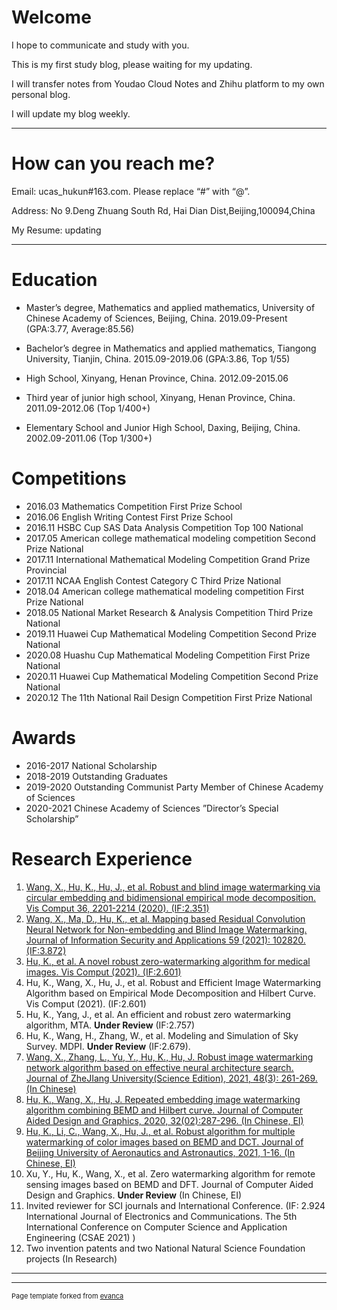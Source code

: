 # Welcome

I hope to communicate and study with you.

This is my first study blog, please waiting for my updating.

I will transfer notes from Youdao Cloud Notes and Zhihu platform to my own personal blog.

I will update my blog weekly.

---

# How can you reach me?
Email: ucas_hukun#163.com. Please replace “#” with “@”.

Address: No 9.Deng Zhuang South Rd, Hai Dian Dist,Beijing,100094,China

My Resume: updating

---

# Education
- Master’s degree, Mathematics and applied mathematics, University of
Chinese Academy of Sciences, Beijing, China. 2019.09-Present
(GPA:3.77, Average:85.56)

- Bachelor’s degree in Mathematics and applied mathematics, Tiangong
University, Tianjin, China. 2015.09-2019.06 (GPA:3.86, Top 1/55)

- High School, Xinyang, Henan Province, China. 2012.09-2015.06

- Third year of junior high school, Xinyang, Henan Province, China.
2011.09-2012.06 (Top 1/400+)

- Elementary School and Junior High School, Daxing, Beijing, China.
2002.09-2011.06 (Top 1/300+)

# Competitions

- 2016.03 Mathematics Competition First Prize School
- 2016.06 English Writing Contest First Prize School
- 2016.11 HSBC Cup SAS Data Analysis Competition Top 100 National
- 2017.05 American college mathematical modeling competition Second Prize National
- 2017.11 International Mathematical Modeling Competition Grand Prize Provincial
- 2017.11 NCAA English Contest Category C Third Prize National
- 2018.04 American college mathematical modeling competition First Prize National
- 2018.05 National Market Research & Analysis Competition Third Prize National
- 2019.11 Huawei Cup Mathematical Modeling Competition Second Prize National
- 2020.08 Huashu Cup Mathematical Modeling Competition First Prize National
- 2020.11 Huawei Cup Mathematical Modeling Competition Second Prize National
- 2020.12 The 11th National Rail Design Competition First Prize National

# Awards
- 2016-2017 National Scholarship
- 2018-2019 Outstanding Graduates
- 2019-2020 Outstanding Communist Party Member of Chinese Academy of Sciences
- 2020-2021 Chinese Academy of Sciences ”Director’s Special Scholarship”

# Research Experience
1. [Wang, X., Hu, K., Hu, J., et al. Robust and blind image watermarking via circular embedding and bidimensional
empirical mode decomposition. Vis Comput 36, 2201-2214 (2020). (IF:2.351)](https://link.springer.com/article/10.1007/s00371-020-01909-2)
2. [Wang, X., Ma, D., Hu, K., et al. Mapping based Residual Convolution Neural Network for Non-embedding and Blind
Image Watermarking. Journal of Information Security and Applications 59 (2021): 102820. (IF:3.872)](https://www.sciencedirect.com/science/article/abs/pii/S2214212621000594)
3. [Hu, K., et al. A novel robust zero-watermarking algorithm for medical images. Vis Comput (2021). (IF:2.601)](https://link.springer.com/article/10.1007/s00371-021-02168-5)
4. Hu, K., Wang, X., Hu, J., et al. Robust and Efficient Image Watermarking Algorithm based on Empirical Mode
Decomposition and Hilbert Curve. Vis Comput (2021). (IF:2.601)
5. Hu, K., Yang, J., et al. An efficient and robust zero watermarking algorithm, MTA. **Under Review** (IF:2.757)
6. Hu, K., Wang, H., Zhang, W., et al. Modeling and Simulation of Sky Survey. MDPI. **Under Review** (IF:2.679). 
7. [Wang, X., Zhang, L., Yu, Y., Hu, K., Hu, J. Robust image watermarking network algorithm based on effective neural
architecture search. Journal of ZheJIang University(Science Edition), 2021, 48(3): 261-269. (In Chinese)](https://kns.cnki.net/kcms/detail/detail.aspx?filename=HZDX202103001&dbcode=CJFD&dbname=CJFD2021&v=ku0bILSoL3L4Wt-KwHuXVETCxmWFHczJJwO0K5BHtAhA4iFJtl183gewfZMQxNbj)
8. [Hu, K., Wang, X., Hu, J. Repeated embedding image watermarking algorithm combining BEMD and Hilbert curve.
Journal of Computer Aided Design and Graphics, 2020, 32(02):287-296. (In Chinese, EI)](https://kns.cnki.net/kcms/detail/detail.aspx?dbcode=CJFD&dbname=CJFDLAST2020&filename=JSJF202002014&v=wxqSdv5Tp0jaU4Tyl31KEp0c79xWHosANDo7ztL7Ubn0shAX61siP5n3V9i0jvHR)
9. [Hu, K., Li, C., Wang, X., Hu, J., et al. Robust algorithm for multiple watermarking of color images based on BEMD and DCT.
Journal of Beijing University of Aeronautics and Astronautics, 2021, 1-16. (In Chinese, EI)](https://kns.cnki.net/kcms/detail/detail.aspx?filename=BJHK20210613006&dbcode=CAPJ&dbname=CAPJ2021&v=VPpzCYKdySPWHy45Z-TLSu00AknPUQkFRizoZM6F1fT0QAhzTVE8fnVksMKNSdc3)
10. Xu, Y., Hu, K., Wang, X., et al. Zero watermarking algorithm for remote sensing images based on BEMD and DFT.
Journal of Computer Aided Design and Graphics. **Under Review** (In Chinese, EI)
11. Invited reviewer for SCI journals and International Conference. (IF: 2.924 International Journal of Electronics and
Communications. The 5th International Conference on Computer Science and Application Engineering (CSAE 2021) )
12. Two invention patents and two National Natural Science Foundation projects (In Research)

---




---
<p style="font-size:11px">Page template forked from <a href="https://github.com/evanca/quick-portfolio">evanca</a></p>
<!-- Remove above link if you don't want to attibute -->

